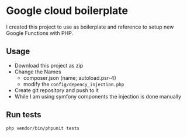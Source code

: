 # Google cloud boilerplate
I created this project to use as boilerplate and reference to setup new Google Functions with PHP.

## Usage
- Download this project as zip
- Change the Names
    - composer.json (name; autoload.psr-4)
    - modify the ``config/depency_injection.php``
- Create git repository and push to it
- While I am using symfony components the injection is done manually

## Run tests
```bash
php vendor/bin/phpunit tests
```

